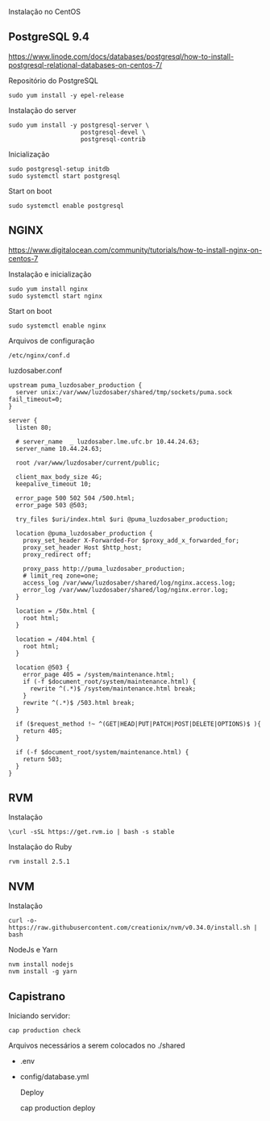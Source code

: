 Instalação no CentOS

## PostgreSQL 9.4

  https://www.linode.com/docs/databases/postgresql/how-to-install-postgresql-relational-databases-on-centos-7/

  Repositório do PostgreSQL

    sudo yum install -y epel-release

  Instalação do server

    sudo yum install -y postgresql-server \
                        postgresql-devel \
                        postgresql-contrib

  Inicialização

    sudo postgresql-setup initdb
    sudo systemctl start postgresql

  Start on boot

    sudo systemctl enable postgresql

## NGINX

  https://www.digitalocean.com/community/tutorials/how-to-install-nginx-on-centos-7

  Instalação e inicialização

    sudo yum install nginx
    sudo systemctl start nginx

  Start on boot

    sudo systemctl enable nginx

  Arquivos de configuração

    /etc/nginx/conf.d

  luzdosaber.conf

    upstream puma_luzdosaber_production {
      server unix:/var/www/luzdosaber/shared/tmp/sockets/puma.sock fail_timeout=0;
    }

    server {
      listen 80;

      # server_name  _ luzdosaber.lme.ufc.br 10.44.24.63;
      server_name 10.44.24.63;

      root /var/www/luzdosaber/current/public;

      client_max_body_size 4G;
      keepalive_timeout 10;

      error_page 500 502 504 /500.html;
      error_page 503 @503;

      try_files $uri/index.html $uri @puma_luzdosaber_production;

      location @puma_luzdosaber_production {
        proxy_set_header X-Forwarded-For $proxy_add_x_forwarded_for;
        proxy_set_header Host $http_host;
        proxy_redirect off;

        proxy_pass http://puma_luzdosaber_production;
        # limit_req zone=one;
        access_log /var/www/luzdosaber/shared/log/nginx.access.log;
        error_log /var/www/luzdosaber/shared/log/nginx.error.log;
      }

      location = /50x.html {
        root html;
      }

      location = /404.html {
        root html;
      }

      location @503 {
        error_page 405 = /system/maintenance.html;
        if (-f $document_root/system/maintenance.html) {
          rewrite ^(.*)$ /system/maintenance.html break;
        }
        rewrite ^(.*)$ /503.html break;
      }

      if ($request_method !~ ^(GET|HEAD|PUT|PATCH|POST|DELETE|OPTIONS)$ ){
        return 405;
      }

      if (-f $document_root/system/maintenance.html) {
        return 503;
      }
    }

## RVM

  Instalação

    \curl -sSL https://get.rvm.io | bash -s stable

  Instalação do Ruby

    rvm install 2.5.1

## NVM

  Instalação

    curl -o- https://raw.githubusercontent.com/creationix/nvm/v0.34.0/install.sh | bash

  NodeJs e Yarn

    nvm install nodejs
    nvm install -g yarn

## Capistrano

  Iniciando servidor:

    cap production check

  Arquivos necessários a serem colocados no ./shared

* .env
* config/database.yml

  Deploy

    cap production deploy
